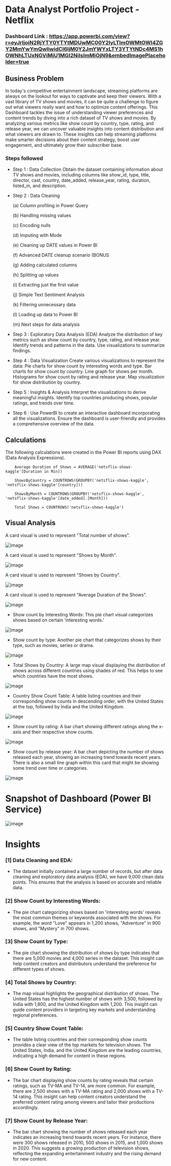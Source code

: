 
# Data Analyst Portfolio Project - Netflix 

### Dashboard Link : https://app.powerbi.com/view?r=eyJrIjoiN2RjYTY0YTYtMDUwMC00Y2IyLTlmOWMtOWI4ZGY2MmYwYmQwIiwidCI6IjM0Y2JmYWYxLTY3YTYtNDc4MS1hOWNhLTUxNGViMjU1MGI2NiIsImMiOjN9&embedImagePlaceholder=true

## Business Problem 

In today's competitive entertainment landscape, streaming platforms are always on the lookout for ways to captivate and keep their viewers. With a vast library of TV shows and movies, it can be quite a challenge to figure out what viewers really want and how to optimize content offerings. This Dashboard tackles the issue of understanding viewer preferences and content trends by diving into a rich dataset of TV shows and movies. By analyzing various metrics like show count by country, type, rating, and release year, we can uncover valuable insights into content distribution and what viewers are drawn to. These insights can help streaming platforms make smarter decisions about their content strategy, boost user engagement, and ultimately grow their subscriber base.

### Steps followed 

- Step 1 : Data Collection
Obtain the dataset containing information about TV shows and movies, including columns like show_id, type, title, director, cast, country, date_added, release_year, rating, duration, listed_in, and description.
- Step 2 : Data Cleaning

  (a) Column profiling in Power Query

  (b) Handling missing values
  
  (c) Encoding nulls
  
  (d) Imputing with Mode
  
  (e) Cleaning up DATE values in Power BI
  
  (f) Advanced DATE cleanup scenario (BONUS

  (g) Adding calculated columns
  
  (h) Splitting up values
  
  (i) Extracting just the first value
  
  (j) Simple Text Sentiment Analysis
  
  (k) Filtering unnecessary data
  
  (l) Loading up data to Power BI

  (m) Next steps for data analysis

- Step 3 : Exploratory Data Analysis (EDA)
Analyze the distribution of key metrics such as show count by country, type, rating, and release year.
Identify trends and patterns in the data.
Use visualizations to summarize findings.
- Step 4 : Data Visualization
Create various visualizations to represent the data:
Pie charts for show count by interesting words and type.
Bar charts for show count by country.
Line graph for shows per month.
Histograms for show count by rating and release year.
Map visualization for show distribution by country.
- Step 5 : Insights & Analysis
Interpret the visualizations to derive meaningful insights.
Identify top countries producing shows, popular ratings, and trends over time.
- Step 6 : Use PowerBI to create an interactive dashboard incorporating all the visualizations.
Ensure the dashboard is user-friendly and provides a comprehensive overview of the data.

## Calculations

The following calculations were created in the Power BI reports using DAX (Data Analysis Expressions). 
  
       
        Average Duration of Shows = AVERAGE('netsflix-shows-kaggle'[Duration in Min])
        
        ShowsByCountry = COUNTROWS(GROUPBY('netsflix-shows-kaggle', 'netsflix-shows-kaggle'[country]))
        
        ShowsByMonth = COUNTROWS(GROUPBY('netsflix-shows-kaggle', 'netsflix-shows-kaggle'[date_added].[Month]))
        
        Total Shows = COUNTROWS('netsflix-shows-kaggle')

## Visual Analysis

A card visual is used to represent "Total number of shows".

![image](https://github.com/user-attachments/assets/b8f7f3bf-ca63-43b5-83f9-ad49b27edc79)

A card visual is used to represent "Shows by Month".

![image](https://github.com/user-attachments/assets/745770a0-4656-4e72-af45-b5148522c203)

A card visual is used to represent "Shows by Country".

![image](https://github.com/user-attachments/assets/913ee6a0-b46f-477e-bb21-f987518aac36)

A card visual is used to represent "Average Duration of the Shows".

![image](https://github.com/user-attachments/assets/f191b15b-8e7c-4d11-ba24-d2d6a588e25d)

- Show count by Interesting Words:
This pie chart visual categorizes shows based on certain ‘interesting words.’

![image](https://github.com/user-attachments/assets/da5b03f1-370b-4445-9bbf-1bd0ce09a108)

- Show count by type:
Another pie chart that categorizes shows by their type, such as movies, series or drama.

![image](https://github.com/user-attachments/assets/3e484ed2-5b68-4da1-88bf-57728517c1c8)

- Total Shows by Country:
A large map visual displaying the distribution of shows across different countries using shades of red. This helps to see which countries have the most shows.

![image](https://github.com/user-attachments/assets/96d1ead5-09d9-4d04-a0a6-46ce1e62576e)

- Country Show Count Table: 
A table listing countries and their corresponding show counts in descending order, with the United States at the top, followed by India and the United Kingdom.

![image](https://github.com/user-attachments/assets/81d9881e-dc00-42f5-a78b-dd413d0752e0)

- Show count by rating: 
A bar chart showing different ratings along the x-axis and their respective show counts.

![image](https://github.com/user-attachments/assets/01f1ec82-f069-450e-a99c-71d55e2abff7)

- Show count by release year: 
A bar chart depicting the number of shows released each year, showing an increasing trend towards recent years. There is also a small line graph within this card that might be showing some trend over time or categories.

![image](https://github.com/user-attachments/assets/114eb756-8126-460a-a5cd-2b3ad51c522b)

# Snapshot of Dashboard (Power BI Service)

![image](https://github.com/user-attachments/assets/cbbdcd69-a2df-419c-95ac-4bc64c4a60de)

# Insights

### [1] Data Cleaning and EDA:
   - The dataset initially contained a large number of records, but after data cleaning and exploratory data analysis (EDA), we have 9,000 clean data points. This ensures that the analysis is based on accurate and reliable data.

### [2] Show Count by Interesting Words:
   - The pie chart categorizing shows based on 'interesting words' reveals the most common themes or keywords associated with the shows. For example, the word "Love" appears in 1,200 shows, "Adventure" in 900 shows, and "Mystery" in 700 shows.

### [3] Show Count by Type:
   - The pie chart showing the distribution of shows by type indicates that there are 5,000 movies and 4,000 series in the dataset. This insight can help content creators and distributors understand the preference for different types of shows.

### [4] Total Shows by Country:
   - The map visual highlights the geographical distribution of shows. The United States has the highest number of shows with 3,500, followed by India with 1,800, and the United Kingdom with 1,200. This insight can guide content providers in targeting key markets and understanding regional preferences.

### [5] Country Show Count Table:
   - The table listing countries and their corresponding show counts provides a clear view of the top markets for television shows. The United States, India, and the United Kingdom are the leading countries, indicating a high demand for content in these regions.

### [6] Show Count by Rating:
   - The bar chart displaying show counts by rating reveals that certain ratings, such as TV-MA and TV-14, are more common. For example, there are 2,500 shows with a TV-MA rating and 2,000 shows with a TV-14 rating. This insight can help content creators understand the preferred content rating among viewers and tailor their productions accordingly.

### [7] Show Count by Release Year:
   - The bar chart showing the number of shows released each year indicates an increasing trend towards recent years. For instance, there were 300 shows released in 2010, 500 shows in 2015, and 1,000 shows in 2020. This suggests a growing production of television shows, reflecting the expanding entertainment industry and the rising demand for new content.


